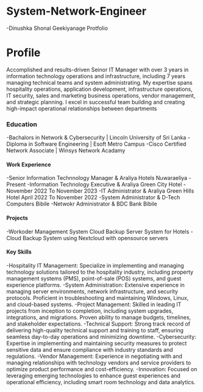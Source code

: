 # System-Network-Engineer
-Dinushka Shonal Geekiyanage Protfolio
# Profile
Accomplished and results-driven Seinor IT Manager with over 3 years in 
information technology operations and infrastructure, including 7 years 
managing technical teams and system administrating. My expertise spans hospitality operations, 
application development, infrastructure operations, IT security, sales and 
marketing business operations, vendor management, and strategic 
planning. I excel in successful team building and creating high-impact 
operational relationships between departments

### Education
-Bachalors in Network & Cybersecurity | Lincoln University of Sri Lanka
-Diploma in Software Engineering | Esoft Metro Campus
-Cisco Certified Network Associate | Winsys Network Acadamy

#### Work Experience
-Senior Information Technnology Manager & Araliya Hotels Nuwaraeliya - Present
-Information Technology Executive & Araliya Green City Hotel - November 2022 To November 2023
-IT Administrator & Araliya Green Hills Hotel April 2022 To November 2022
-System Administrator & D-Tech Computers Bibile
-Netwokr Administrator & BDC Bank Bibile


#### Projects
-Workoder Management System Cloud Backup Server System for Hotels 
-Cloud Backup System using Nextcloud with opensource servers

#### Key Skills

-Hospitality IT Management: Specialize in implementing and managing technology solutions tailored to the hospitality industry, including property management systems (PMS), point-of-sale (POS) systems, and guest experience platforms.
-System Administration: Extensive experience in managing server environments, network infrastructure, and security protocols. Proficient in troubleshooting and maintaining Windows, Linux, and cloud-based systems.
-Project Management: Skilled in leading IT projects from inception to completion, including system upgrades, integrations, and migrations. Proven ability to manage budgets, timelines, and stakeholder expectations.
-Technical Support: Strong track record of delivering high-quality technical support and training to staff, ensuring seamless day-to-day operations and minimizing downtime.
-Cybersecurity: Expertise in implementing and maintaining security measures to protect sensitive data and ensure compliance with industry standards and regulations.
-Vendor Management: Experience in negotiating with and managing relationships with technology vendors and service providers to optimize product performance and cost-efficiency.
-Innovation: Focused on leveraging emerging technologies to enhance guest experiences and operational efficiency, including smart room technology and data analytics.
